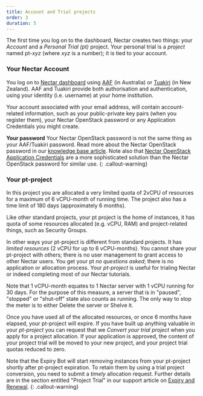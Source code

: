 ```yaml
---
title: Account and Trial projects
order: 3
duration: 5
---
```


The first time you log on to the dashboard, Nectar creates two things: your *Account* and a *Personal Trial (pt)* project. Your personal trial is a *project* named pt-*xyz* (where *xyz* is a number); it is tied to your account.

### Your Nectar Account

You log on to [Nectar dashboard](https://dashboard.rc.nectar.org.au/) using [AAF](https://aaf.edu.au/) (in Australia) or [Tuakiri](https://www.reannz.co.nz/products-and-services/tuakiri/) (in New Zealand). AAF and Tuakiri provide both authorisation and authentication, using your identity (i.e. username) at your home institution.

Your account associated with your email address, will contain account-related information, such as your public-private key pairs (when you register them), your Nectar OpenStack password or any Application Credentials you might create.

**Your password**
Your Nectar OpenStack password is not the same thing as your AAF/Tuakiri password. Read more about the Nectar OpenStack password in our [knowledge base article](https://support.ehelp.edu.au/support/solutions/articles/6000145832-the-nectar-openstack-password). Note also that [Nectar OpenStack Application Credentials](https://support.ehelp.edu.au/support/solutions/articles/6000212274-application-credentials) are a more sophisticated solution than the Nectar OpenStack password for similar use.
{: .callout-warning}

### Your pt-project

In this project you are allocated a very limited quota of 2vCPU of resources for a maximum of 6 vCPU-month of running time. The project also has a time limit of 180 days (approximately 6 months).

Like other standard projects, your pt project is the home of instances, it has quota of some resources allocated (e.g. vCPU, RAM) and project-related things, such as Security Groups.

In other ways your pt-project is different from standard projects. It has *limited resources* (2 vCPU for up to 6 vCPU-months). You cannot share your pt-project with others; there is no user management to grant access to other Nectar users. You get your pt *no questions asked*; there is no application or allocation process. Your *pt-project* is useful for trialing Nectar or indeed completing most of our Nectar tutorials.

Note that 1 vCPU-month equates to 1 Nectar server with 1 vCPU running for 30 days. For the purpose of this measure, a server that is in "paused", "stopped" or "shut-off" state also counts as running.  The only way to stop the meter is to either Delete the server or Shelve it.

Once you have used all of the allocated resources, or once 6 months have elapsed, your pt-project will expire. If you have built up anything valuable in your *pt-project* you can request that we *Convert your trial project* when you apply for a project allocation. If your application is approved, the content of your project trial will be moved to your new project, and your project trial quotas reduced to zero.

Note that the Expiry Bot will start removing instances from your pt-project shortly after pt-project expiration. To retain them by using a trial project conversion, you need to submit a *timely* allocation request. Further details are in the section entitled "Project Trial" in our support article on [Expiry and Renewal](https://support.ehelp.edu.au/support/solutions/articles/6000171494-project-allocation-expiry-and-renewal).
{: .callout-warning}

